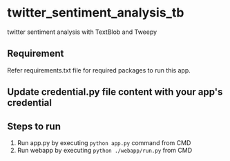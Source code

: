 # twitter_sentiment_analysis_tb
twitter sentiment analysis with TextBlob and Tweepy 


## Requirement 
  Refer requirements.txt file for required packages to run this app.  


## Update credential.py file content with your app's credential

## Steps to run 
  1. Run app.py by executing `python app.py` command from CMD
  2. Run webapp by executing `python ./webapp/run.py` from CMD 
